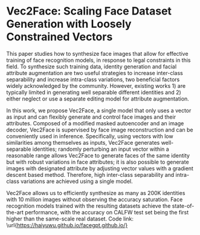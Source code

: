 # Vec2Face: Scaling Face Dataset Generation with Loosely Constrained Vectors

This paper studies how to synthesize face images that allow for effective training of face recognition models, in response to legal constraints in this field. 
To synthesize such training data, identity generation and facial attribute augmentation are two useful strategies to increase inter-class separability and increase intra-class variations, two beneficial factors widely acknowledged by the community. However, existing works 1) are typically limited in generating well separable different identities and 2) either neglect or use a separate editing model for attribute augmentation. 

In this work, we propose Vec2Face, a single model that only uses a vector as input and can flexibly generate and control face images and their attributes. Composed of a modified masked autoencoder and an image decoder, Vec2Face is supervised by face image reconstruction and can be conveniently used in inference. Specifically, using vectors with low similarities among themselves as inputs, Vec2Face generates well-separable identities; randomly perturbing an input vector within a reasonable range allows Vec2Face to generate faces of the same identity but with robust variations in face attributes; it is also possible to generate images with designated attribute by adjusting vector values with a gradient descent based method. Therefore, high inter-class separability and intra-class variations are achieved using a single model. 

Vec2Face allows us to efficiently synthesize as many as 
200K identities with 10 million images without observing the accuracy saturation.
Face recognition models trained with the resulting datasets achieve the state-of-the-art performance, with the accuracy on CALFW test set being the first higher than the same-scale real dataset. Code link: \url{https://haiyuwu.github.io/facegpt.github.io/}
